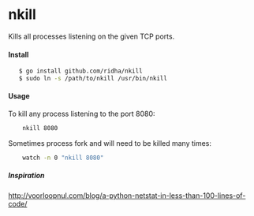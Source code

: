 # nkill

Kills all processes listening on the given TCP ports.

#### Install

```bash
   $ go install github.com/ridha/nkill
   $ sudo ln -s /path/to/nkill /usr/bin/nkill
```

#### Usage

To kill any process listening to the port 8080:

```bash
    nkill 8080
```

Sometimes process fork and will need to be killed many times:

```bash
    watch -n 0 "nkill 8080"
```

##### Inspiration

http://voorloopnul.com/blog/a-python-netstat-in-less-than-100-lines-of-code/
